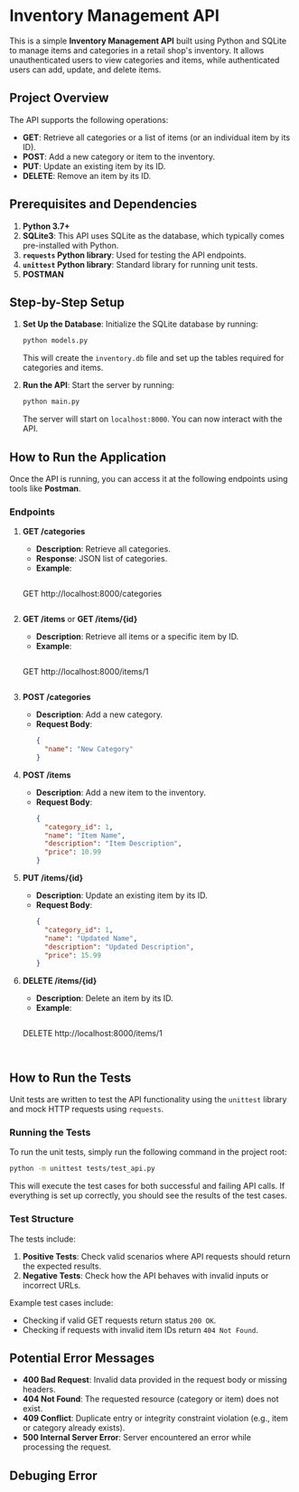 # Inventory Management API

This is a simple **Inventory Management API** built using Python and SQLite to manage items and categories in a retail shop's inventory. It allows unauthenticated users to view categories and items, while authenticated users can add, update, and delete items.

## Project Overview

The API supports the following operations:

- **GET**: Retrieve all categories or a list of items (or an individual item by its ID).
- **POST**: Add a new category or item to the inventory.
- **PUT**: Update an existing item by its ID.
- **DELETE**: Remove an item by its ID.

## Prerequisites and Dependencies

1. **Python 3.7+**
2. **SQLite3**: This API uses SQLite as the database, which typically comes pre-installed with Python.
3. **`requests` Python library**: Used for testing the API endpoints.
4. **`unittest` Python library**: Standard library for running unit tests.
5. **POSTMAN**

## Step-by-Step Setup

1. **Set Up the Database**:
   Initialize the SQLite database by running:

   ```bash
   python models.py
   ```

   This will create the `inventory.db` file and set up the tables required for categories and items.

2. **Run the API**:
   Start the server by running:

   ```bash
   python main.py
   ```

   The server will start on `localhost:8000`. You can now interact with the API.

## How to Run the Application

Once the API is running, you can access it at the following endpoints using tools like **Postman**.

### Endpoints

1. **GET /categories**
   - **Description**: Retrieve all categories.
   - **Response**: JSON list of categories.
   - **Example**:
     ```bash
    GET http://localhost:8000/categories
     ```

2. **GET /items** or **GET /items/{id}**
   - **Description**: Retrieve all items or a specific item by ID.
   - **Example**:
     ```bash
    GET http://localhost:8000/items/1
     ```

3. **POST /categories**
   - **Description**: Add a new category.
   - **Request Body**:
     ```json
     {
       "name": "New Category"
     }
     ```

4. **POST /items**
   - **Description**: Add a new item to the inventory.
   - **Request Body**:
     ```json
     {
       "category_id": 1,
       "name": "Item Name",
       "description": "Item Description",
       "price": 10.99
     }
     ```

5. **PUT /items/{id}**
   - **Description**: Update an existing item by its ID.
   - **Request Body**:
     ```json
     {
       "category_id": 1,
       "name": "Updated Name",
       "description": "Updated Description",
       "price": 15.99
     }
     ```

6. **DELETE /items/{id}**
   - **Description**: Delete an item by its ID.
   - **Example**:
     ```bash
    DELETE http://localhost:8000/items/1
     ```


## How to Run the Tests

Unit tests are written to test the API functionality using the `unittest` library and mock HTTP requests using `requests`.

### Running the Tests

To run the unit tests, simply run the following command in the project root:

```bash
python -m unittest tests/test_api.py
```

This will execute the test cases for both successful and failing API calls. If everything is set up correctly, you should see the results of the test cases.

### Test Structure

The tests include:
1. **Positive Tests**: Check valid scenarios where API requests should return the expected results.
2. **Negative Tests**: Check how the API behaves with invalid inputs or incorrect URLs.

Example test cases include:
- Checking if valid GET requests return status `200 OK`.
- Checking if requests with invalid item IDs return `404 Not Found`.

## Potential Error Messages

- **400 Bad Request**: Invalid data provided in the request body or missing headers.
- **404 Not Found**: The requested resource (category or item) does not exist.
- **409 Conflict**: Duplicate entry or integrity constraint violation (e.g., item or category already exists).
- **500 Internal Server Error**: Server encountered an error while processing the request.


## Debuging Error